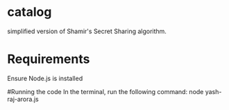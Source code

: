 # catalog
simplified version of Shamir's Secret Sharing algorithm.

#  Requirements
Ensure Node.js is installed

#Running the code
In the terminal, run the following command: node yash-raj-arora.js
